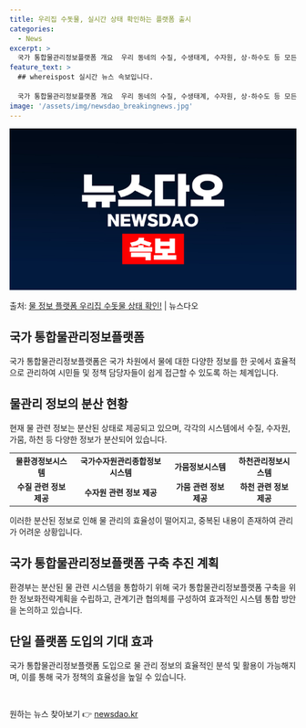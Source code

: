 ```yaml
---
title: 우리집 수돗물, 실시간 상태 확인하는 플랫폼 출시
categories:
  - News
excerpt: >
  국가 통합물관리정보플랫폼 개요  우리 동네의 수질, 수생태계, 수자원, 상·하수도 등 모든 물 관련 정보를 …
feature_text: >
  ## whereispost 실시간 뉴스 속보입니다.

  국가 통합물관리정보플랫폼 개요  우리 동네의 수질, 수생태계, 수자원, 상·하수도 등 모든 물 관련 정보를 …
image: '/assets/img/newsdao_breakingnews.jpg'
---
```


![뉴스다오 속보](/assets/img/newsdao_breakingnews.jpg)

<p>출처: <a href="https://newsdao.kr/4201" rel="dofollow">물 정보 플랫폼 우리집 수돗물 상태 확인!</a> | 뉴스다오</p>

<h2 data-ke-size="size26">국가 통합물관리정보플랫폼</h2>
<p data-ke-size="size16">국가 통합물관리정보플랫폼은 국가 차원에서 물에 대한 다양한 정보를 한 곳에서 효율적으로 관리하여 시민들 및 정책 담당자들이 쉽게 접근할 수 있도록 하는 체계입니다.</p>

<h2 data-ke-size="size26">물관리 정보의 분산 현황</h2>
<p data-ke-size="size16">현재 물 관련 정보는 분산된 상태로 제공되고 있으며, 각각의 시스템에서 수질, 수자원, 가뭄, 하천 등 다양한 정보가 분산되어 있습니다.</p>

<table>
  <tr>
    <th>물환경정보시스템</th>
    <th>국가수자원관리종합정보시스템</th>
    <th>가뭄정보시스템</th>
    <th>하천관리정보시스템</th>
  </tr>
  <tr>
    <td style="text-align: center; height: 17px;"><b>수질 관련 정보 제공</b></td>
    <td style="text-align: center; height: 17px;"><b>수자원 관련 정보 제공</b></td>
    <td style="text-align: center; height: 17px;"><b>가뭄 관련 정보 제공</b></td>
    <td style="text-align: center; height: 17px;"><b>하천 관련 정보 제공</b></td>
  </tr>
</table>
<p data-ke-size="size16">이러한 분산된 정보로 인해 물 관리의 효율성이 떨어지고, 중복된 내용이 존재하여 관리가 어려운 상황입니다.</p>

<h2 data-ke-size="size26">국가 통합물관리정보플랫폼 구축 추진 계획</h2>
<p data-ke-size="size16">환경부는 분산된 물 관련 시스템을 통합하기 위해 국가 통합물관리정보플랫폼 구축을 위한 정보화전략계획을 수립하고, 관계기관 협의체를 구성하여 효과적인 시스템 통합 방안을 논의하고 있습니다.</p>

<h2 data-ke-size="size26">단일 플랫폼 도입의 기대 효과</h2>
<p data-ke-size="size16">국가 통합물관리정보플랫폼 도입으로 물 관리 정보의 효율적인 분석 및 활용이 가능해지며, 이를 통해 국가 정책의 효율성을 높일 수 있습니다.</p>

<p data-ke-size="size16">&nbsp;</p> 

원하는 뉴스 찾아보기 👉 <a href="https://newsdao.kr" rel="dofollow">newsdao.kr</a>


